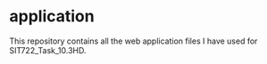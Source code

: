 # application
This repository contains all the web application files I have used for SIT722_Task_10.3HD. 
